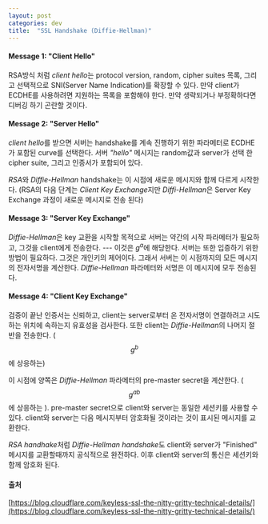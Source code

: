 ```yaml
---
layout: post
categories: dev 
title:  "SSL Handshake (Diffie-Hellman)"
---
```



#### **Message 1: "Client Hello"**
RSA방식 처럼 *client hello*는 protocol version, random, cipher suites 목록, 그리고 선택적으로 SNI(Server Name Indication)를 확장할 수 있다. 만약 client가 ECDHE를 사용하려면 지원하는 목록을 포함해야 한다. 만약 생략되거나 부정확하다면 디버깅 하기 곤란할 것이다.  

#### **Message 2: "Server Hello"**
*client hello*를 받으면 서버는 handshake를 계속 진행하기 위한 파라메터로 ECDHE가 포함된 curve를 선택한다. 서버 *"hello"* 메시지는 random값과 server가 선택 한 cipher suite, 그리고 인증서가 포함되어 있다.  

*RSA*와 *Diffie-Hellman* handshake는 이 시점에 새로운 메시지와 함께 다르게 시작한다. (RSA의 다음 단계는 *Client Key Exchange*지만 *Diffi-Hellman*은 Server Key Exchange 과정이 새로운 메시지로 전송 된다)  


#### **Message 3: "Server Key Exchange"**
*Diffie-Hellman*은 key 교환을 시작할 목적으로 서버는 약간의 시작 파라메터가 필요하고, 그것을 client에게 전송한다. --- 이것은 $g^a$에 해당한다. 서버는 또한 입증하기 위한 방법이 필요하다. 그것은 개인키의 제어이다. 그래서 서버는 이 시점까지의 모든 메시지의 전자서명을 계산한다. *Diffie-Hellman* 파라메터와 서명은 이 메시지에 모두 전송된다.  

#### **Message 4: "Client Key Exchange"**
검증이 끝난 인증서는 신뢰하고, client는 server로부터 온 전자서명이 연결하려고 시도하는 위치에 속하는지 유효성을 검사한다. 또한 client는 *Diffie-Hellman*의 나머지 절반을 전송한다. ( $$g^b$$에 상응하는)  

이 시점에 양쪽은 *Diffie-Hellman* 파라메터의 pre-master secret을 계산한다. ( $$g^{ab}$$에 상응하는 ). pre-master secret으로 client와 server는 동일한 세션키를 사용할 수 있다. client와 server는 다음 메시지부터 암호화될 것이라는 것이 표시된 메시지를 교환한다.   

*RSA handhake*처럼 *Diffie-Hellman handshake*도 client와 server가 "Finished" 메시지를 교환할때까지 공식적으로 완전하다. 이후 client와 server의 통신은 세션키와 함께 암호화 된다.  


#### **출처**
[https://blog.cloudflare.com/keyless-ssl-the-nitty-gritty-technical-details/](https://blog.cloudflare.com/keyless-ssl-the-nitty-gritty-technical-details/)
